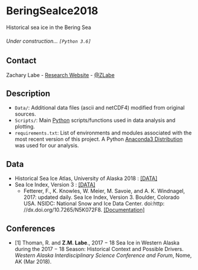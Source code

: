 # BeringSeaIce2018
Historical sea ice in the Bering Sea 

###### Under construction... ```[Python 3.6]```

## Contact
Zachary Labe - [Research Website](http://sites.uci.edu/zlabe/) - [@ZLabe](https://twitter.com/ZLabe)

## Description

+ ```Data/```: Additional data files (ascii and netCDF4) modified from original sources. 
+ ```Scripts/```: Main [Python](https://www.python.org/) scripts/functions used in data analysis and plotting.
+ ```requirements.txt```: List of environments and modules associated with the most recent version of this project. A Python [Anaconda3 Distribution](https://docs.continuum.io/anaconda/) was used for our analysis. 

## Data
+ Historical Sea Ice Atlas, University of Alaska 2018 : [[DATA]](http://seaiceatlas.snap.uaf.edu/)
+ Sea Ice Index, Version 3 : [[DATA]](https://nsidc.org/data/seaice_index/)
    + Fetterer, F., K. Knowles, W. Meier, M. Savoie, and A. K. Windnagel, 2017: updated daily. Sea Ice Index, Version 3. Boulder, Colorado USA. NSIDC: National Snow and Ice Data Center. doi:http: //dx.doi.org/10.7265/N5K072F8. [[Documentation]](http://nsidc.org/data/g02135)

## Conferences
+ [1] Thoman, R. and **Z.M. Labe**., 2017 − 18 Sea Ice in Western Alaska during the 2017 − 18 Season: Historical Context and Possible Drivers. *Western Alaska Interdisciplinary Science Conference and Forum*, Nome, AK (Mar 2018).
